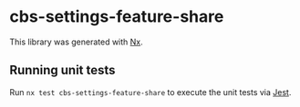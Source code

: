 # cbs-settings-feature-share

This library was generated with [Nx](https://nx.dev).

## Running unit tests

Run `nx test cbs-settings-feature-share` to execute the unit tests via [Jest](https://jestjs.io).
